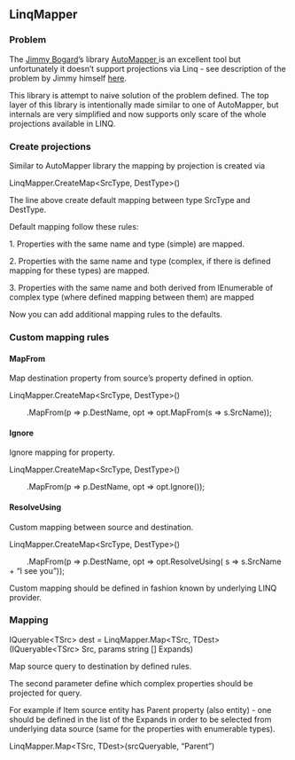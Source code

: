 ﻿<html>
<head>
</head>
<body class="c2">
    <h2 class="c0 c6">
        <a name="h.4a7x3gse4a8c"></a><span>LinqMapper</span></h2>
    <h3 class="c0">
        <a name="h.bn3cnmr53cuy"></a><span>Problem</span></h3>
    <p class="c0">
        <span>The </span><span class="c4"><a class="c5" href="http://lostechies.com/jimmybogard/author/jimmybogard/">
            Jimmy Bogard</a></span><span>&rsquo;s </span><span>library </span><span class="c4"><a
                class="c5" href="http://automapper.org/">AutoMapper </a></span><span>is an excellent
                    tool but unfortunately it doesn&rsquo;t support projections via Linq - see description
                    of the problem by Jimmy himself </span><span class="c4"><a class="c5" href="http://lostechies.com/jimmybogard/2011/02/09/autoprojecting-linq-queries/">
                        here</a></span><span>. </span>
    </p>
    <p class="c0">
        <span>This library is attempt to naive solution of the problem defined. The top layer
            of this library is intentionally made similar to one of AutoMapper, but internals
            are very simplified and now supports only scare of the whole projections available
            in LINQ.</span></p>
    <h3 class="c0">
        <a name="h.azv582skil4x"></a><span>Create projections</span></h3>
    <p class="c0">
        <span>Similar to AutoMapper library the mapping by projection is created via</span></p>
    <p class="c1 c0">
        <span></span>
    </p>
    <p class="c0">
        <span>LinqMapper.CreateMap&lt;SrcType, DestType&gt;()</span></p>
    <p class="c1 c0">
        <span></span>
    </p>
    <p class="c0">
        <span>The line above create default mapping between type SrcType and DestType. </span>
    </p>
    <p class="c0">
        <span>Default mapping follow these rules:</span></p>
    <p class="c1 c0">
        <span></span>
    </p>
    <p class="c0">
        <span>1. Properties with the same name and type (simple) are mapped.</span></p>
    <p class="c0">
        <span>2. Properties with the same name and type (complex, if there is defined mapping
            for these types) are mapped.</span></p>
    <p class="c0">
        <span>3. Properties with the same name and both derived from IEnumerable of complex
            type (where defined mapping between them) are mapped</span></p>
    <p class="c1 c0">
        <span></span>
    </p>
    <p class="c0">
        <span>Now you can add additional mapping rules to the defaults.</span></p>
    <h3 class="c0">
        <a name="h.38b077fm43ph"></a><span>Custom mapping rules</span></h3>
    <h4 class="c0">
        <a name="h.mrbyqoow124s"></a><span>MapFrom </span>
    </h4>
    <p class="c0">
        <span>Map destination property from source&rsquo;s property defined in option.</span></p>
    <p class="c1 c0">
        <span></span>
    </p>
    <p class="c0">
        <span>LinqMapper.CreateMap&lt;SrcType, DestType&gt;()</span></p>
    <p class="c0">
        <span>&nbsp;&nbsp;&nbsp;&nbsp;&nbsp;&nbsp;&nbsp;&nbsp;.MapFrom(p =&gt; p.DestName, opt
            =&gt; opt.MapFrom(s =&gt; s.SrcName));</span></p>
    <h4 class="c0">
        <a name="h.gi87sn2qlx4c"></a><span>Ignore </span>
    </h4>
    <p class="c0">
        <span>Ignore mapping for property.</span></p>
    <p class="c0 c1">
        <span></span>
    </p>
    <p class="c0">
        <span>LinqMapper.CreateMap&lt;SrcType, DestType&gt;()</span></p>
    <p class="c0">
        <span>&nbsp;&nbsp;&nbsp;&nbsp;&nbsp;&nbsp;&nbsp;&nbsp;.MapFrom(p =&gt; p.DestName, opt
            =&gt; opt.Ignore());</span></p>
    <h4 class="c0">
        <a name="h.kio6qmf1nrqn"></a><span>ResolveUsing </span>
    </h4>
    <p class="c0">
        <span>Custom mapping between source and destination.</span></p>
    <p class="c1 c0">
        <span></span>
    </p>
    <p class="c0">
        <span>LinqMapper.CreateMap&lt;SrcType, DestType&gt;()</span></p>
    <p class="c0">
        <span>&nbsp;&nbsp;&nbsp;&nbsp;&nbsp;&nbsp;&nbsp;&nbsp;.MapFrom(p =&gt; p.DestName, opt
            =&gt; opt.ResolveUsing( s =&gt; s.SrcName + &ldquo;I see you&rdquo;));</span></p>
    <p class="c1 c0">
        <span></span>
    </p>
    <p class="c0">
        <span>Custom mapping should be defined in fashion known by underlying LINQ provider.</span></p>
    <h3 class="c0">
        <a name="h.s3im331wdcyl"></a><span>Mapping</span></h3>
    <p class="c0">
        <span>IQueryable&lt;TSrc&gt; dest = LinqMapper.</span><span>Map&lt;TSrc, TDest&gt;(IQueryable&lt;TSrc&gt;
            Src, params string [] Expands)</span><span class="c3">&nbsp;</span></p>
    <p class="c1 c0">
        <span class="c3"></span>
    </p>
    <p class="c0">
        <span>Map source query to destination by defined rules. </span>
    </p>
    <p class="c1 c0">
        <span></span>
    </p>
    <p class="c0">
        <span>The second parameter define which complex properties should be projected for query.
        </span>
    </p>
    <p class="c0">
        <span>For example if Item source entity has Parent property (also entity) - one should
            be defined in the list of the Expands in order to be selected from underlying data
            source (same for the properties with enumerable types).</span></p>
    <p class="c1 c0">
        <span></span>
    </p>
    <p class="c0">
        <span>LinqMapper.Map&lt;TSrc, TDest&gt;(srcQueryable, &ldquo;Parent&rdquo;)</span><span
            class="c3">&nbsp;</span></p>
    <p class="c1 c0">
        <span></span>
    </p>
</body>
</html>
